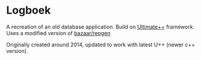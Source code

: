 # Logboek
A recreation of an old database application. Build on [Ultimate++](https://www.ultimatepp.org/index.html) framework.
Uses a modified version of [bazaar/repgen](https://www.ultimatepp.org/srcdoc$RepGen$RepGen$en-us.html)

Originally created around 2014, updated to work with latest U++ (newer c++ version).
